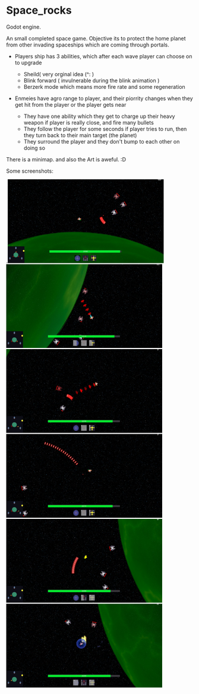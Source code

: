 # Space_rocks
Godot engine.

An small completed space game.
Objective its to protect the home planet from other invading spaceships which are coming through portals.

+ Players ship has 3 abilities, which after each wave player can choose on to upgrade
  + Sheild( very orginal idea (^: )
  + Blink forward ( invulnerable during the blink animation )
  + Berzerk mode which means more fire rate and some regeneration

+ Enmeies have agro range to player, and their piorrity changes when they get hit from the player or the player gets near
  + They have one ability which they get to charge up their heavy weapon if player is really close, and fire many bullets
  + They follow the player for some seconds if player tries to run, then they turn back to their main target (the planet)
  + They surround the player and they don't bump to each other on doing so

There is a minimap.
and also the Art is aweful. :D

Some screenshots:

.<img src="https://github.com/Ardalanh/Space_rocks/blob/master/screen%20shots/ss_1.jpg" height="225">
<img src="https://github.com/Ardalanh/Space_rocks/blob/master/screen%20shots/ss_2.jpg" height="225">
<img src="https://github.com/Ardalanh/Space_rocks/blob/master/screen%20shots/ss_3.jpg" height="225">
<img src="https://github.com/Ardalanh/Space_rocks/blob/master/screen%20shots/ss_4.jpg" height="225">
<img src="https://github.com/Ardalanh/Space_rocks/blob/master/screen%20shots/ss_5.jpg" height="225">
<img src="https://github.com/Ardalanh/Space_rocks/blob/master/screen%20shots/ss_6.jpg" height="225">
